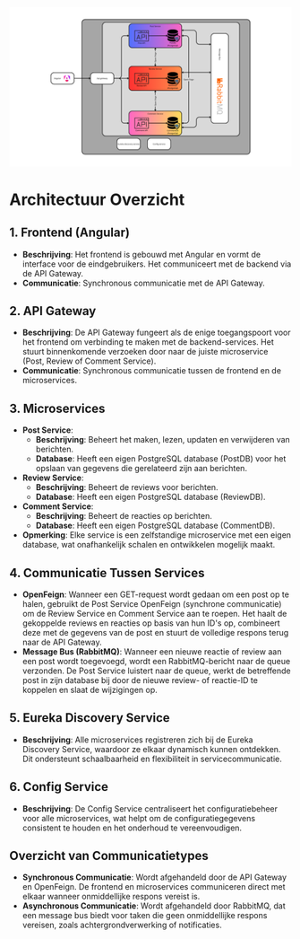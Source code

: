 ![Architectuur Java Sander](ArchitectuurJavaSander.png)
# Architectuur Overzicht

## 1. Frontend (Angular)
- **Beschrijving**: Het frontend is gebouwd met Angular en vormt de interface voor de eindgebruikers. Het communiceert met de backend via de API Gateway.
- **Communicatie**: Synchronous communicatie met de API Gateway.

## 2. API Gateway
- **Beschrijving**: De API Gateway fungeert als de enige toegangspoort voor het frontend om verbinding te maken met de backend-services. Het stuurt binnenkomende verzoeken door naar de juiste microservice (Post, Review of Comment Service).
- **Communicatie**: Synchronous communicatie tussen de frontend en de microservices.

## 3. Microservices
- **Post Service**:
  - **Beschrijving**: Beheert het maken, lezen, updaten en verwijderen van berichten.
  - **Database**: Heeft een eigen PostgreSQL database (PostDB) voor het opslaan van gegevens die gerelateerd zijn aan berichten.
- **Review Service**:
  - **Beschrijving**: Beheert de reviews voor berichten.
  - **Database**: Heeft een eigen PostgreSQL database (ReviewDB).
- **Comment Service**:
  - **Beschrijving**: Beheert de reacties op berichten.
  - **Database**: Heeft een eigen PostgreSQL database (CommentDB).
- **Opmerking**: Elke service is een zelfstandige microservice met een eigen database, wat onafhankelijk schalen en ontwikkelen mogelijk maakt.

## 4. Communicatie Tussen Services
- **OpenFeign**:
  Wanneer een GET-request wordt gedaan om een post op te halen, gebruikt de Post Service OpenFeign (synchrone communicatie) om de Review Service en Comment Service aan te roepen. Het haalt de gekoppelde reviews en reacties op basis van hun ID's op, combineert deze met de gegevens van de post en stuurt de volledige respons terug naar de API Gateway.
- **Message Bus (RabbitMQ)**:
  Wanneer een nieuwe reactie of review aan een post wordt toegevoegd, wordt een RabbitMQ-bericht naar de queue verzonden. De Post Service luistert naar de queue, werkt de betreffende post in zijn database bij door de nieuwe review- of reactie-ID te koppelen en slaat de wijzigingen op.
## 5. Eureka Discovery Service
- **Beschrijving**: Alle microservices registreren zich bij de Eureka Discovery Service, waardoor ze elkaar dynamisch kunnen ontdekken. Dit ondersteunt schaalbaarheid en flexibiliteit in servicecommunicatie.

## 6. Config Service
- **Beschrijving**: De Config Service centraliseert het configuratiebeheer voor alle microservices, wat helpt om de configuratiegegevens consistent te houden en het onderhoud te vereenvoudigen.

## Overzicht van Communicatietypes
- **Synchronous Communicatie**: Wordt afgehandeld door de API Gateway en OpenFeign. De frontend en microservices communiceren direct met elkaar wanneer onmiddellijke respons vereist is.
- **Asynchronous Communicatie**: Wordt afgehandeld door RabbitMQ, dat een message bus biedt voor taken die geen onmiddellijke respons vereisen, zoals achtergrondverwerking of notificaties.